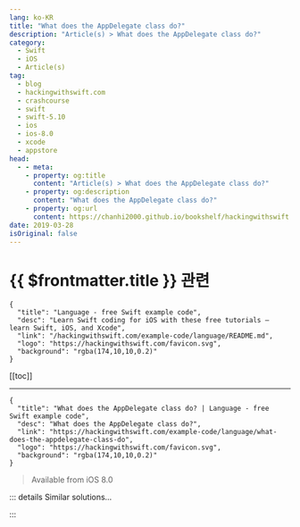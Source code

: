```yaml
---
lang: ko-KR
title: "What does the AppDelegate class do?"
description: "Article(s) > What does the AppDelegate class do?"
category:
  - Swift
  - iOS
  - Article(s)
tag: 
  - blog
  - hackingwithswift.com
  - crashcourse
  - swift
  - swift-5.10
  - ios
  - ios-8.0
  - xcode
  - appstore
head:
  - - meta:
    - property: og:title
      content: "Article(s) > What does the AppDelegate class do?"
    - property: og:description
      content: "What does the AppDelegate class do?"
    - property: og:url
      content: https://chanhi2000.github.io/bookshelf/hackingwithswift.com/example-code/language/what-does-the-appdelegate-class-do.html
date: 2019-03-28
isOriginal: false
---
```


# {{ $frontmatter.title }} 관련

```component VPCard
{
  "title": "Language - free Swift example code",
  "desc": "Learn Swift coding for iOS with these free tutorials – learn Swift, iOS, and Xcode",
  "link": "/hackingwithswift.com/example-code/language/README.md",
  "logo": "https://hackingwithswift.com/favicon.svg",
  "background": "rgba(174,10,10,0.2)"
}
```

[[toc]]

---

```component VPCard
{
  "title": "What does the AppDelegate class do? | Language - free Swift example code",
  "desc": "What does the AppDelegate class do?",
  "link": "https://hackingwithswift.com/example-code/language/what-does-the-appdelegate-class-do",
  "logo": "https://hackingwithswift.com/favicon.svg",
  "background": "rgba(174,10,10,0.2)"
}
```

> Available from iOS 8.0

<!-- TODO: 작성 -->

<!-- 
If you create your app using one of Xcode’s built-in templates, you’ll automatically get an `AppDelegate` class in <FontIcon icon="fa-brands fa-swift"/>`AppDelegate.swift`, which comes with a handful of empty methods. 

This class is *supposed* to be there to handle application lifecycle events - i.e., responding to the app being launched, backgrounded, foregrounded, receiving data, and so on. However, in practice `AppDelegate` is often abused as an easy dumping group for shared data – any thing that is used in several view controllers often gets thrown into the app delegate, but that’s nearly always the wrong place for it.

You may also sometimes see folks creating their initial user interface inside `AppDelegate`. This is broadly a bad idea unless you’re just starting out – if you’ve done this, consider splitting off that layout code either into a coordinator or into a view containment subclass.

-->

::: details Similar solutions…

<!--
/quick-start/swiftui/how-to-add-an-appdelegate-to-a-swiftui-app">How to add an AppDelegate to a SwiftUI app 
/example-code/language/whats-the-difference-between-a-static-variable-and-a-class-variable">What’s the difference between a static variable and a class variable? 
/example-code/language/what-are-class-and-subtype-existentials">What are class and subtype existentials? 
/example-code/language/what-is-class-inheritance">What is class inheritance? 
/example-code/uikit/how-to-detect-when-your-size-class-changes">How to detect when your size class changes</a>
-->

:::

